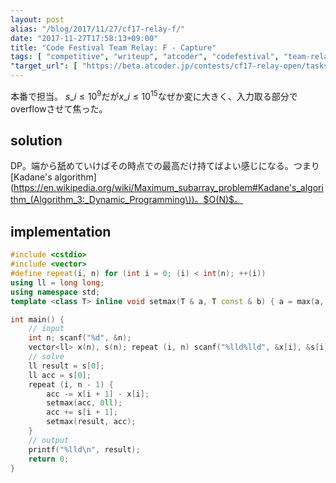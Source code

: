```yaml
---
layout: post
alias: "/blog/2017/11/27/cf17-relay-f/"
date: "2017-11-27T17:58:13+09:00"
title: "Code Festival Team Relay: F - Capture"
tags: [ "competitive", "writeup", "atcoder", "codefestival", "team-relay", "dp", "kadane-algorithm" ]
"target_url": [ "https://beta.atcoder.jp/contests/cf17-relay-open/tasks/relay2_f" ]
---
```


本番で担当。
$s\_i \le 10^9$だが$x\_i \le 10^{15}$なぜか変に大きく、入力取る部分でoverflowさせて焦った。

## solution

DP。端から舐めていけばその時点での最高だけ持てばよい感じになる。つまり[Kadane's algorithm](https://en.wikipedia.org/wiki/Maximum_subarray_problem#Kadane's_algorithm_(Algorithm_3:_Dynamic_Programming\))。$O(N)$。

## implementation

``` c++
#include <cstdio>
#include <vector>
#define repeat(i, n) for (int i = 0; (i) < int(n); ++(i))
using ll = long long;
using namespace std;
template <class T> inline void setmax(T & a, T const & b) { a = max(a, b); }

int main() {
    // input
    int n; scanf("%d", &n);
    vector<ll> x(n), s(n); repeat (i, n) scanf("%lld%lld", &x[i], &s[i]);
    // solve
    ll result = s[0];
    ll acc = s[0];
    repeat (i, n - 1) {
        acc -= x[i + 1] - x[i];
        setmax(acc, 0ll);
        acc += s[i + 1];
        setmax(result, acc);
    }
    // output
    printf("%lld\n", result);
    return 0;
}
```
